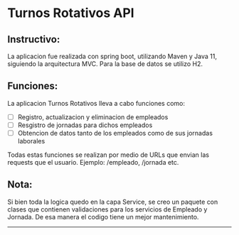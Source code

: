 # Turnos Rotativos API

## Instructivo:

La aplicacion fue realizada con spring boot, utilizando Maven y Java 11,
siguiendo la arquitectura MVC.
Para la base de datos se utilizo H2.

## Funciones:

La aplicacion Turnos Rotativos lleva a cabo funciones como:
- [ ] Registro, actualizacion y eliminacion de empleados
- [ ] Resgistro de jornadas para dichos empleados
- [ ] Obtencion de datos tanto de los empleados como de sus jornadas laborales

Todas estas funciones se realizan por medio de URLs que envian las requests 
que el usuario. Ejemplo: /empleado, /jornada etc.

## Nota:
Si bien toda la logica quedo en la capa Service, se creo un paquete con clases 
que contienen validaciones para los servicios de Empleado y Jornada.
De esa manera el codigo tiene un mejor mantenimiento.

----------------------------------------------------------------------------------------------------
